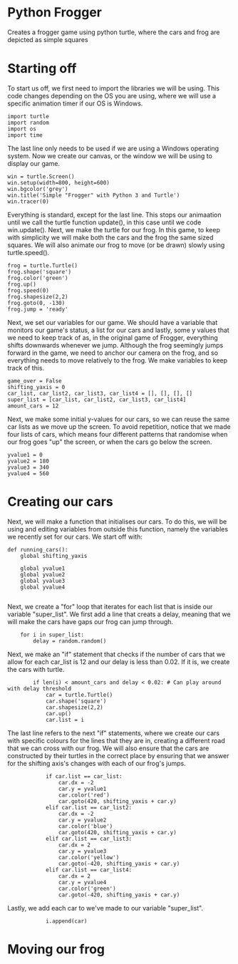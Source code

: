 # Python Frogger
Creates a frogger game using python turtle, where the cars and frog are depicted as simple squares

# Starting off
To start us off, we first need to import the libraries we will be using. This code changes depending on the OS you are using, where we will use a specific animation timer if our OS is Windows.
```
import turtle
import random
import os
import time
```
The last line only needs to be used if we are using a Windows operating system.
Now we create our canvas, or the window we will be using to display our game.
```
win = turtle.Screen()
win.setup(width=800, height=600)
win.bgcolor('grey')
win.title('Simple "Frogger" with Python 3 and Turtle')
win.tracer(0)
```
Everything is standard, except for the last line. This stops our animaation until we call the turtle function update(), in this case until we code win.update().
Next, we make the turtle for our frog. In this game, to keep with simplicity we will make both the cars and the frog the same sized squares. We will also animate our frog to move (or be drawn) slowly using turtle.speed().
```
frog = turtle.Turtle()
frog.shape('square')
frog.color('green')
frog.up()
frog.speed(0)
frog.shapesize(2,2)
frog.goto(0, -130)
frog.jump = 'ready'
```
Next, we set our variables for our game. We should have a variable that monitors our game's status, a list for our cars and lastly, some y values that we need to keep track of as, in the original game of Frogger, everything shifts downwards whenever we jump. Although the frog seemingly jumps forward in the game, we need to anchor our camera on the frog, and so everything needs to move relatively to the frog.
We make variables to keep track of this.
```
game_over = False
shifting_yaxis = 0
car_list, car_list2, car_list3, car_list4 = [], [], [], []
super_list = [car_list, car_list2, car_list3, car_list4]
amount_cars = 12
```
Next, we make some initial y-values for our cars, so we can reuse the same car lists as we move up the screen. To avoid repetition, notice that we made four lists of cars, which means four different patterns that randomise when our frog goes "up" the screen, or when the cars go below the screen.
```
yvalue1 = 0
yvalue2 = 180
yvalue3 = 340
yvalue4 = 560
```

# Creating our cars
Next, we will make a function that initialises our cars.
To do this, we will be using and editing variables from outside this function, namely the variables we recently set for our cars.
We start off with:
```
def running_cars():
    global shifting_yaxis
    
    global yvalue1
    global yvalue2
    global yvalue3
    global yvalue4
    
```
Next, we create a "for" loop that iterates for each list that is inside our variable "super_list".
We first add a line that creats a delay, meaning that we will make the cars have gaps our frog can jump through.
```
    for i in super_list:
        delay = random.random() 
```
Next, we make an "if" statement that checks if the number of cars that we allow for each car_list is 12 and our delay is less than 0.02. If it is, we create the cars with turtle.
```
        if len(i) < amount_cars and delay < 0.02: # Can play around with delay threshold
            car = turtle.Turtle()
            car.shape('square')
            car.shapesize(2,2)
            car.up()
            car.list = i
```
The last line refers to the next "if" statements, where we create our cars with specific colours for the lines that they are in, creating a different road that we can cross with our frog. We will also ensure that the cars are constructed by their turtles in the correct place by ensuring that we answer for the shifting axis's changes with each of our frog's jumps.
```
            if car.list == car_list:
                car.dx = -2
                car.y = yvalue1
                car.color('red')
                car.goto(420, shifting_yaxis + car.y)
            elif car.list == car_list2:
                car.dx = -2
                car.y = yvalue2
                car.color('blue')
                car.goto(420, shifting_yaxis + car.y)
            elif car.list == car_list3:
                car.dx = 2
                car.y = yvalue3
                car.color('yellow')
                car.goto(-420, shifting_yaxis + car.y)
            elif car.list == car_list4:
                car.dx = 2
                car.y = yvalue4
                car.color('green')
                car.goto(-420, shifting_yaxis + car.y)
```
Lastly, we add each car to we've made to our variable "super_list".
```
            i.append(car)
```

# Moving our frog
